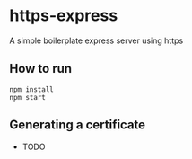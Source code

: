 # https-express
A simple boilerplate express server using https

## How to run
```
npm install
npm start
```

## Generating a certificate
* TODO